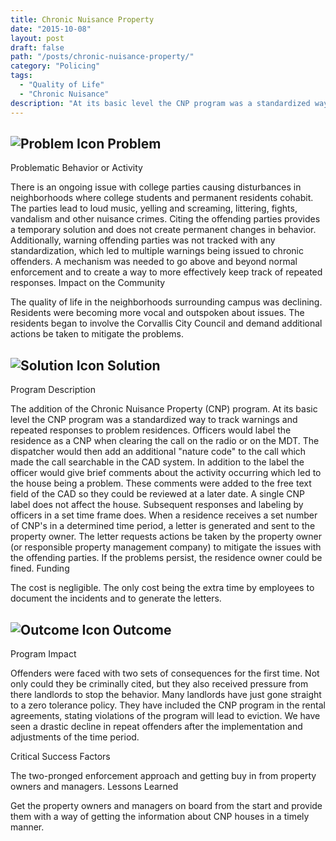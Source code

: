 ```yaml
---
title: Chronic Nuisance Property
date: "2015-10-08"
layout: post
draft: false
path: "/posts/chronic-nuisance-property/"
category: "Policing"
tags:
  - "Quality of Life"
  - "Chronic Nuisance"
description: "At its basic level the CNP program was a standardized way to track warnings and repeated responses to problem residences."
---
```

## ![Problem Icon](https://github.com/google/material-design-icons/raw/master/alert/1x_web/ic_error_outline_black_48dp.png "Problem") Problem

Problematic Behavior or Activity

There is an ongoing issue with college parties causing disturbances in neighborhoods where college students and permanent residents cohabit. The parties lead to loud music, yelling and screaming, littering, fights, vandalism and other nuisance crimes. Citing the offending parties provides a temporary solution and does not create permanent changes in behavior. Additionally, warning offending parties was not tracked with any standardization, which led to multiple warnings being issued to chronic offenders. A mechanism was needed to go above and beyond normal enforcement and to create a way to more effectively keep track of repeated responses.
Impact on the Community

The quality of life in the neighborhoods surrounding campus was declining. Residents were becoming more vocal and outspoken about issues. The residents began to involve the Corvallis City Council and demand additional actions be taken to mitigate the problems.

## ![Solution Icon](https://github.com/google/material-design-icons/raw/master/action/1x_web/ic_lightbulb_outline_black_48dp.png "Solution") Solution

Program Description

The addition of the Chronic Nuisance Property (CNP) program. At its basic level the CNP program was a standardized way to track warnings and repeated responses to problem residences. Officers would label the residence as a CNP when clearing the call on the radio or on the MDT. The dispatcher would then add an additional "nature code" to the call which made the call searchable in the CAD system. In addition to the label the officer would give brief comments about the activity occurring which led to the house being a problem. These comments were added to the free text field of the CAD so they could be reviewed at a later date. A single CNP label does not affect the house. Subsequent responses and labeling by officers in a set time frame does. When a residence receives a set number of CNP's in a determined time period, a letter is generated and sent to the property owner. The letter requests actions be taken by the property owner (or responsible property management company) to mitigate the issues with the offending parties. If the problems persist, the residence owner could be fined.
Funding

The cost is negligible. The only cost being the extra time by employees to document the incidents and to generate the letters.

## ![Outcome Icon](https://github.com/google/material-design-icons/raw/master/action/1x_web/ic_view_list_black_48dp.png "Outcome") Outcome

Program Impact

Offenders were faced with two sets of consequences for the first time. Not only could they be criminally cited, but they also received pressure from there landlords to stop the behavior. Many landlords have just gone straight to a zero tolerance policy. They have included the CNP program in the rental agreements, stating violations of the program will lead to eviction. We have seen a drastic decline in repeat offenders after the implementation and adjustments of the time period.

Critical Success Factors

The two-pronged enforcement approach and getting buy in from property owners and managers.
Lessons Learned

Get the property owners and managers on board from the start and provide them with a way of getting the information about CNP houses in a timely manner.